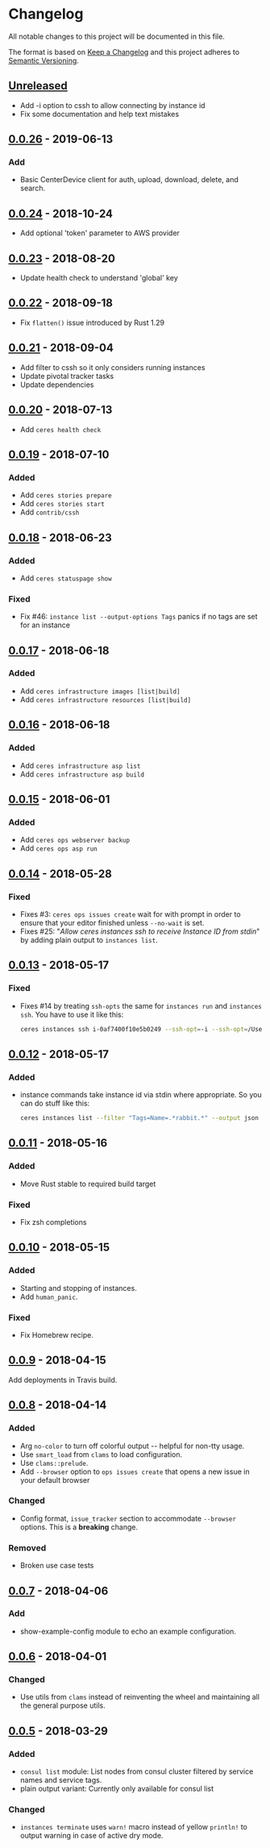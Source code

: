 # Changelog
All notable changes to this project will be documented in this file.

The format is based on [Keep a Changelog](http://keepachangelog.com/en/1.0.0/)
and this project adheres to [Semantic Versioning](http://semver.org/spec/v2.0.0.html).

## [Unreleased]
* Add -i option to cssh to allow connecting by instance id
* Fix some documentation and help text mistakes


## [0.0.26] - 2019-06-13

### Add
* Basic CenterDevice client for auth, upload, download, delete, and search.

## [0.0.24] - 2018-10-24
- Add optional 'token' parameter to AWS provider

## [0.0.23] - 2018-08-20
- Update health check to understand 'global' key

## [0.0.22] - 2018-09-18
- Fix `flatten()` issue introduced by Rust 1.29

## [0.0.21] - 2018-09-04

- Add filter to cssh so it only considers running instances
- Update pivotal tracker tasks
- Update dependencies


## [0.0.20] - 2018-07-13

- Add `ceres health check`


## [0.0.19] - 2018-07-10

### Added
- Add `ceres stories prepare`
- Add `ceres stories start`
- Add `contrib/cssh`


## [0.0.18] - 2018-06-23

### Added
- Add `ceres statuspage show`

### Fixed
- Fix #46: `instance list --output-options Tags` panics if no tags are set for an instance


## [0.0.17] - 2018-06-18

### Added
- Add `ceres infrastructure images [list|build]`
- Add `ceres infrastructure resources [list|build]`


## [0.0.16] - 2018-06-18

### Added
- Add `ceres infrastructure asp list`
- Add `ceres infrastructure asp build`


## [0.0.15] - 2018-06-01

### Added
- Add `ceres ops webserver backup`
- Add `ceres ops asp run`

## [0.0.14] - 2018-05-28

### Fixed
- Fixes #3: `ceres ops issues create` wait for with prompt in order to ensure that your editor finished unless `--no-wait` is set.
- Fixes #25: "_Allow ceres instances ssh to receive Instance ID from stdin_" by adding plain output to `instances list`.


## [0.0.13] - 2018-05-17

### Fixed
- Fixes #14 by treating `ssh-opts` the same for `instances run` and `instances ssh`. You have to use it like this:
    ```bash
    ceres instances ssh i-0af7400f10e5b0249 --ssh-opt=-i --ssh-opt=/Users/lukas/.ssh/id_rsa
    ```


## [0.0.12] - 2018-05-17

### Added
- instance commands take instance id via stdin where appropriate. So you can do stuff like this:
    ```bash
    ceres instances list --filter "Tags=Name=.*rabbit.*" --output json | ceres instances run - -- w
    ```


## [0.0.11] - 2018-05-16

### Added
- Move Rust stable to required build target

### Fixed
- Fix zsh completions


## [0.0.10] - 2018-05-15

### Added
- Starting and stopping of instances.
- Add `human_panic`.

### Fixed
- Fix Homebrew recipe.


## [0.0.9] - 2018-04-15

Add deployments in Travis build.


## [0.0.8] - 2018-04-14

### Added
- Arg `no-color` to turn off colorful output -- helpful for non-tty usage.
- Use `smart_load` from `clams` to load configuration.
- Use `clams::prelude`.
- Add `--browser` option to `ops issues create` that opens a new issue in your default browser

### Changed
- Config format, `issue_tracker` section to accommodate `--browser` options. This is a **breaking** change.

### Removed
- Broken use case tests


## [0.0.7] - 2018-04-06

### Add
- show-example-config module to echo an example configuration.


## [0.0.6] - 2018-04-01

### Changed
- Use utils from `clams` instead of reinventing the wheel and maintaining all the general purpose utils.


## [0.0.5] - 2018-03-29

### Added
- `consul list` module: List nodes from consul cluster filtered by service names and service tags.
- plain output variant: Currently only available for consul list

### Changed
- `instances terminate` uses `warn!` macro instead of yellow `println!` to output warning in case of active dry mode.

[Unreleased]: https://github.com/centerdevice/ceres/compare/v0.0.26...HEAD
[0.0.26]: https://github.com/centerdevice/ceres/compare/v0.0.24...v0.0.26
[0.0.24]: https://github.com/centerdevice/ceres/compare/v0.0.23...v0.0.24
[0.0.23]: https://github.com/centerdevice/ceres/compare/v0.0.22...v0.0.23
[0.0.22]: https://github.com/centerdevice/ceres/compare/v0.0.21...v0.0.22
[0.0.21]: https://github.com/centerdevice/ceres/compare/v0.0.20...v0.0.21
[0.0.20]: https://github.com/centerdevice/ceres/compare/v0.0.19...v0.0.20
[0.0.19]: https://github.com/centerdevice/ceres/compare/v0.0.18...v0.0.19
[0.0.18]: https://github.com/centerdevice/ceres/compare/v0.0.17...v0.0.18
[0.0.17]: https://github.com/centerdevice/ceres/compare/v0.0.16...v0.0.17
[0.0.16]: https://github.com/centerdevice/ceres/compare/v0.0.15...v0.0.16
[0.0.15]: https://github.com/centerdevice/ceres/compare/v0.0.14...v0.0.15
[0.0.14]: https://github.com/centerdevice/ceres/compare/v0.0.13...v0.0.14
[0.0.13]: https://github.com/centerdevice/ceres/compare/v0.0.12...v0.0.13
[0.0.12]: https://github.com/centerdevice/ceres/compare/v0.0.11...v0.0.12
[0.0.11]: https://github.com/centerdevice/ceres/compare/v0.0.10...v0.0.11
[0.0.10]: https://github.com/centerdevice/ceres/compare/v0.0.9...v0.0.10
[0.0.9]: https://github.com/centerdevice/ceres/compare/v0.0.8...v0.0.9
[0.0.8]: https://github.com/centerdevice/ceres/compare/v0.0.7...v0.0.8
[0.0.7]: https://github.com/centerdevice/ceres/compare/v0.0.6...v0.0.7
[0.0.6]: https://github.com/centerdevice/ceres/compare/v0.0.5...v0.0.6
[0.0.5]: https://github.com/centerdevice/ceres/compare/v0.0.4...v0.0.5

